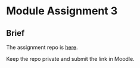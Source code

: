 # Module Assignment 3

## Brief

The assignment repo is <a href="https://classroom.github.com/a/ZwdhmDI-" target="_blank">here</a>.

Keep the repo private and submit the link in Moodle.
